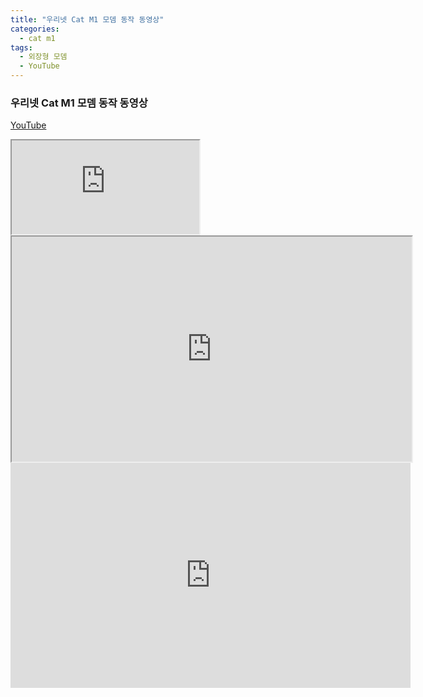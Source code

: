 ```yaml
---
title: "우리넷 Cat M1 모뎀 동작 동영상"
categories:
  - cat m1
tags:
  - 외장형 모뎀
  - YouTube
---
```



### 우리넷 Cat M1 모뎀 동작 동영상

[YouTube](https://www.youtube.com/watch?v=IIEaF2EVE3s)

<iframe src="https://www.youtube.com/watch?v=IIEaF2EVE3s"></iframe>  

<iframe width="640" height="360" src="https://www.youtube.com/watch?v=IIEaF2EVE3s"></iframe>  

<iframe width="640" height="360" src="https://www.youtube.com/watch?v=IIEaF2EVE3s" frameborder="0" allowfullscreen></iframe>  
